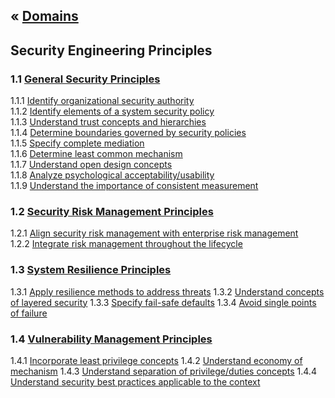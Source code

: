 &laquo; [Domains](../index.md)
---
## Security Engineering Principles

### 1.1 [General Security Principles](task-1.1.md)
1.1.1  [Identify organizational security authority][111]  
1.1.2  [Identify elements of a system security policy][112]  
1.1.3 [Understand trust concepts and hierarchies][113]  
1.1.4 [Determine boundaries governed by security policies][114]  
1.1.5 [Specify complete mediation][115]  
1.1.6 [Determine least common mechanism][116]  
1.1.7 [Understand open design concepts][117]  
1.1.8 [Analyze psychological acceptability/usability][118]  
1.1.9 [Understand the importance of consistent measurement][119]  

### 1.2 [Security Risk Management Principles](task-1.2.md)
1.2.1  [Align security risk management with enterprise risk management][121]  
1.2.2  [Integrate risk management throughout the lifecycle][122]

### 1.3 [System Resilience Principles](task-1.3.md)
1.3.1  [Apply resilience methods to address threats][131]
1.3.2  [Understand concepts of layered security][132]
1.3.3  [Specify fail-safe defaults][133]
1.3.4  [Avoid single points of failure][134]

### 1.4 [Vulnerability Management Principles](task-1.4.md)
1.4.1  [Incorporate least privilege concepts][141]
1.4.2  [Understand economy of mechanism][142]
1.4.3  [Understand separation of privilege/duties concepts][143]
1.4.4  [Understand security best practices applicable to the context][144]

[111]: task-1.1.md#111-identify-organizational-security-authority
[112]: task-1.1.md#112-identify-elements-of-a-system-security-policy
[113]: task-1.1.md#113-understand-trust-concepts-and-hierarchies
[114]: task-1.1.md#114-determine-boundaries-governed-by-security-policies
[115]: task-1.1.md#115-specify-complete-mediation
[116]: task-1.1.md#116-determine-least-common-mechanism
[117]: task-1.1.md#117-understand-open-design-concepts
[118]: task-1.1.md#118-analyze-psychological-acceptabilityusability
[119]: task-1.1.md#119-understand-the-importance-of-consistent-measurement
[121]: task-1.2.md#121-align-security-risk-management-with-enterprise-risk-management
[122]: task-1.2.md#122-integrate-risk-management-throughout-the-lifecycle
[131]: task-1.3.md#131-apply-resilience-methods-to-address-threats
[132]: task-1.3.md#132-understand-concepts-of-layered-security
[133]: task-1.3.md#133
[134]: task-1.3.md#134
[141]: task-1.4.md#141
[142]: task-1.4.md#142
[143]: task-1.4.md#143
[144]: task-1.4.md#144
<!--stackedit_data:
eyJoaXN0b3J5IjpbLTE5MzA2NTU4NDQsMzIxMTI1MDQ5LDM3Nj
I4NTI4Nyw4NTI3NDk2MTgsMTAyMDE1NzMwNSwtMTgwNDg4ODYx
OSwyMzM1NjkyMCwtMTgxNjUxODIyNCwxNTYyODMzMDQ5LC0xNj
cyMDE4MTA4LDExNzgwMDQ3NTQsLTE4MTY1MTgyMjQsLTk2ODkw
MjQ4MiwxNTI3NDQ1MzkzLDE1Mjc0NDUzOTMsMTc2MjQ0OTExMV
19
-->